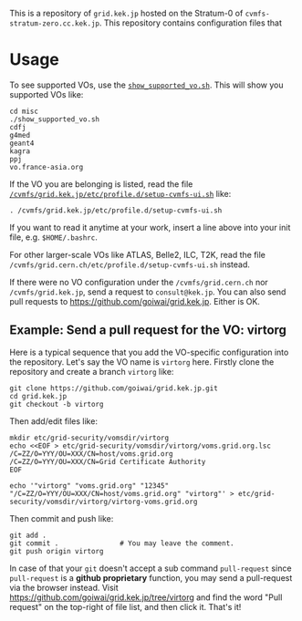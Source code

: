 This is a repository of `grid.kek.jp` hosted on the Stratum-0 of `cvmfs-stratum-zero.cc.kek.jp`. This repository contains configuration files that 


# Usage

To see supported VOs, use the [`show_supported_vo.sh`](misc/show_supported_vo.sh). This will show you supported VOs like:

```
cd misc
./show_supported_vo.sh
cdfj
g4med
geant4
kagra
ppj
vo.france-asia.org
```

If the VO you are belonging is listed, read the file [`/cvmfs/grid.kek.jp/etc/profile.d/setup-cvmfs-ui.sh`](etc/profile.d/setup-cvmfs-ui.sh) like:

```
. /cvmfs/grid.kek.jp/etc/profile.d/setup-cvmfs-ui.sh
```

If you want to read it anytime at your work, insert a line above into your init file, e.g. `$HOME/.bashrc`.

For other larger-scale VOs like ATLAS, Belle2, ILC, T2K, read the file `/cvmfs/grid.cern.ch/etc/profile.d/setup-cvmfs-ui.sh` instead.

If there were no VO configuration under the `/cvmfs/grid.cern.ch` nor `/cvmfs/grid.kek.jp`, send a request to `consult@kek.jp`. You can also send pull requests to https://github.com/goiwai/grid.kek.jp. Either is OK.

## Example: Send a pull request for the VO: virtorg

Here is a typical sequence that you add the VO-specific configuration into the repository. Let's say the VO name is `virtorg` here. Firstly clone the repository and create a branch `virtorg` like:

```
git clone https://github.com/goiwai/grid.kek.jp.git
cd grid.kek.jp
git checkout -b virtorg
```

Then add/edit files like:

```
mkdir etc/grid-security/vomsdir/virtorg
echo <<EOF > etc/grid-security/vomsdir/virtorg/voms.grid.org.lsc
/C=ZZ/O=YYY/OU=XXX/CN=host/voms.grid.org
/C=ZZ/O=YYY/OU=XXX/CN=Grid Certificate Authority
EOF

echo '"virtorg" "voms.grid.org" "12345" "/C=ZZ/O=YYY/OU=XXX/CN=host/voms.grid.org" "virtorg"' > etc/grid-security/vomsdir/virtorg/virtorg-voms.grid.org
```

Then commit and push like:

```
git add .
git commit .               # You may leave the comment.
git push origin virtorg
```

In case of that your `git` doesn't accept a sub command `pull-request` since `pull-request` is a **github proprietary** function, you may send a pull-request via the browser instead. Visit https://github.com/goiwai/grid.kek.jp/tree/virtorg and find the word "Pull request" on the top-right of file list, and then click it. That's it!
